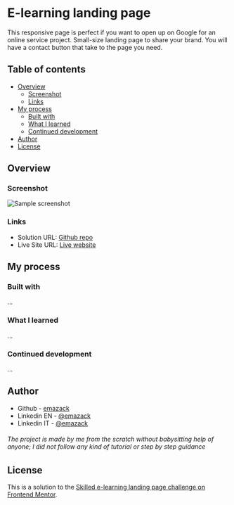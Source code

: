 # E-learning landing page

This responsive page is perfect if you want to open up on Google for an online service project. Small-size landing page to share your brand. You will have a contact button that take to the page 
you need.

## Table of contents 

- [Overview](#overview)
  - [Screenshot](#screenshot)
  - [Links](#links)
- [My process](#my-process)
  - [Built with](#built-with)
  - [What I learned](#what-i-learned)
  - [Continued development](#continued-development)
- [Author](#author)
- [License](#license)

## Overview

### Screenshot

![Sample screenshot](/...)

### Links

- Solution URL: [Github repo](...)
- Live Site URL: [Live website](https://emazack.github.io/e-learning-landing-page/)

## My process

### Built with

...

### What I learned

...

### Continued development

...

## Author


- Github - [emazack](https://github.com/emazack)
- Linkedin EN - [@emazack](https://www.linkedin.com/in/emazack/?locale=en_US)
- Linkedin IT - [@emazack](https://www.linkedin.com/in/emazack)
###### The project is made by me from the scratch without babysitting help of anyone; I did not follow any kind of tutorial or step by step guidance

## License

This is a solution to the [Skilled e-learning landing page challenge on Frontend Mentor](https://www.frontendmentor.io/challenges/skilled-elearning-landing-page-S1ObDrZ8q).